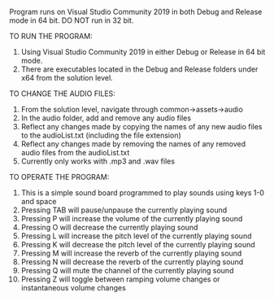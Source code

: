 Program runs on Visual Studio Community 2019 in both Debug and Release mode in 64 bit.
DO NOT run in 32 bit.

TO RUN THE PROGRAM:
1. Using Visual Studio Community 2019 in either Debug or Release in 64 bit mode.
2. There are executables located in the Debug and Release folders under x64 from the solution level.

TO CHANGE THE AUDIO FILES:
1. From the solution level, navigate through common->assets->audio
2. In the audio folder, add and remove any audio files
3. Reflect any changes made by copying the names of any new audio files to the audioList.txt (including the file extension)
4. Reflect any changes made by removing the names of any removed audio files from the audioList.txt
5. Currently only works with .mp3 and .wav files

TO OPERATE THE PROGRAM:
1. This is a simple sound board programmed to play sounds using keys 1-0 and space
2. Pressing TAB will pause/unpause the currently playing sound
3. Pressing P will increase the volume of the currently playing sound
4. Pressing O will decrease the currently playing sound
5. Pressing L will increase the pitch level of the currently playing sound
6. Pressing K will decrease the pitch level of the currently playing sound
7. Pressing M will increase the reverb of the currently playing sound
8. Pressing N will decrease the reverb of the currently playing sound
9. Pressing Q will mute the channel of the currently playing sound
10. Pressing Z will toggle between ramping volume changes or instantaneous volume changes